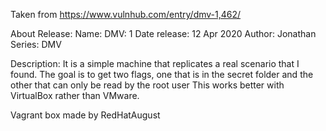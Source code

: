 Taken from https://www.vulnhub.com/entry/dmv-1,462/

About Release:
    Name: DMV: 1
    Date release: 12 Apr 2020
    Author: Jonathan
    Series: DMV

Description:
    It is a simple machine that replicates a real scenario that I found.
    The goal is to get two flags, one that is in the secret folder and the other that can only be read by the root user
    This works better with VirtualBox rather than VMware. 

Vagrant box made by RedHatAugust
